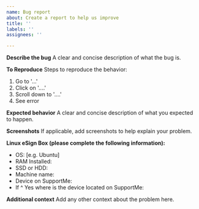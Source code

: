 ```yaml
---
name: Bug report
about: Create a report to help us improve
title: ''
labels: ''
assignees: ''

---
```


**Describe the bug**
A clear and concise description of what the bug is.

**To Reproduce**
Steps to reproduce the behavior:
1. Go to '...'
2. Click on '....'
3. Scroll down to '....'
4. See error

**Expected behavior**
A clear and concise description of what you expected to happen.

**Screenshots**
If applicable, add screenshots to help explain your problem.

**Linux eSign Box (please complete the following information):**
 - OS: [e.g. Ubuntu]
 - RAM Installed:
 - SSD or HDD:
 - Machine name:
 - Device on SupportMe:
 - If ^ Yes where is the device located on SupportMe:

**Additional context**
Add any other context about the problem here.
